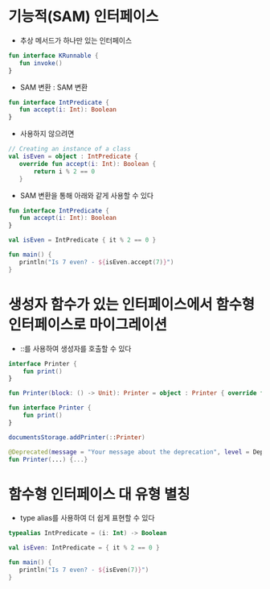 # 기능적(SAM) 인터페이스
- 추상 메서드가 하나만 있는 인터페이스
```kotlin
fun interface KRunnable {
   fun invoke()
}
```
- SAM 변환 : SAM 변환
```kotlin
fun interface IntPredicate {
   fun accept(i: Int): Boolean
}
```
- 사용하지 않으려면
```kotlin
// Creating an instance of a class
val isEven = object : IntPredicate {
   override fun accept(i: Int): Boolean {
       return i % 2 == 0
   }
```
- SAM 변환을 통해 아래와 같게 사용할 수 있다
```kotlin
fun interface IntPredicate {
   fun accept(i: Int): Boolean
}

val isEven = IntPredicate { it % 2 == 0 }

fun main() {
   println("Is 7 even? - ${isEven.accept(7)}")
}
```

# 생성자 함수가 있는 인터페이스에서 함수형 인터페이스로 마이그레이션
- ::를 사용하여 생성자를 호출할 수 있다
```kotlin
interface Printer {
    fun print()
}

fun Printer(block: () -> Unit): Printer = object : Printer { override fun print() = block() }

fun interface Printer {
    fun print()
}

documentsStorage.addPrinter(::Printer)

@Deprecated(message = "Your message about the deprecation", level = DeprecationLevel.HIDDEN)
fun Printer(...) {...}
```

# 함수형 인터페이스 대 유형 별칭
- type alias를 사용하여 더 쉽게 표현할 수 있다
```kotlin
typealias IntPredicate = (i: Int) -> Boolean

val isEven: IntPredicate = { it % 2 == 0 }

fun main() {
   println("Is 7 even? - ${isEven(7)}")
}
```